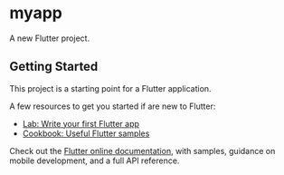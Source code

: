 # myapp

A new Flutter project.

## Getting Started

This project is a starting point for a Flutter application.

A few resources to get you started if are new to Flutter:

- [Lab: Write your first Flutter app](https://docs.flutter.dev/get-started/codelab)
- [Cookbook: Useful Flutter samples](https://docs.flutter.dev/cookbook)

Check out the [Flutter online documentation](https://docs.flutter.dev/), with
samples, guidance on mobile development, and a full API reference.
